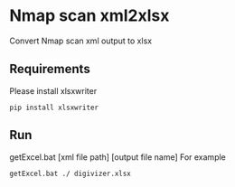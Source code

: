 # Nmap scan xml2xlsx
Convert Nmap scan xml output to xlsx

## Requirements
Please install xlsxwriter
```
pip install xlsxwriter
```

## Run
getExcel.bat [xml file path] [output file name]
For example
```
getExcel.bat ./ digivizer.xlsx
```

